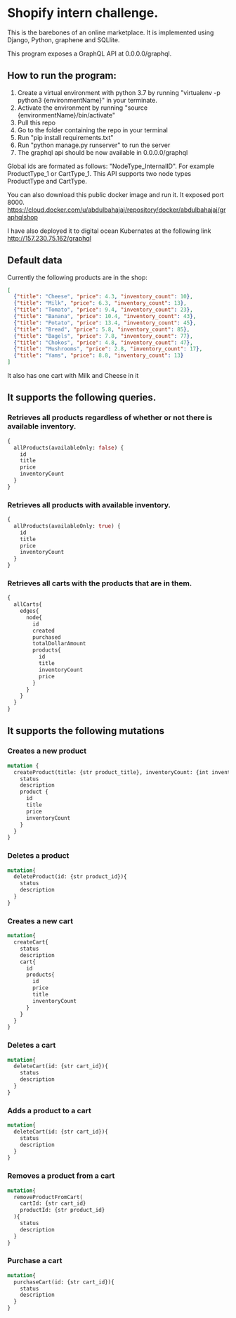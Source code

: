 # Shopify intern challenge.
This is the barebones of an online marketplace. It is implemented using Django, Python, graphene and SQLlite.

This program exposes a GraphQL API at 0.0.0.0/graphql.

## How to run the program:
1) Create a virtual environment with python 3.7 by running "virtualenv -p python3 {environmentName}" in your terminate.
2) Activate the environment by running "source {environmentName}/bin/activate"
3) Pull this repo
4) Go to the folder containing the repo in your terminal
5) Run "pip install requirements.txt"
6) Run "python manage.py runserver" to run the server
7) The graphql api should be now available in 0.0.0.0/graphql

Global ids are formated as follows: "NodeType_InternalID". For example ProductType_1 or CartType_1.
This API supports two node types ProductType and CartType.

You can also download this public docker image and run it. It exposed port 8000.
https://cloud.docker.com/u/abdulbahajaj/repository/docker/abdulbahajaj/graphqlshop

I have also deployed it to digital ocean Kubernates at the following link
http://157.230.75.162/graphql


## Default data
Currently the following products are in the shop:
```json
[
  {"title": "Cheese", "price": 4.3, "inventory_count": 10}, 
  {"title": "Milk", "price": 6.3, "inventory_count": 13}, 
  {"title": "Tomato", "price": 9.4, "inventory_count": 23}, 
  {"title": "Banana", "price": 10.4, "inventory_count": 43}, 
  {"title": "Potato", "price": 13.4, "inventory_count": 45}, 
  {"title": "Bread", "price": 5.8, "inventory_count": 85}, 
  {"title": "Bagels", "price": 7.8, "inventory_count": 77}, 
  {"title": "Chokos", "price": 4.8, "inventory_count": 47}, 
  {"title": "Mushrooms", "price": 2.8, "inventory_count": 17}, 
  {"title": "Yams", "price": 8.8, "inventory_count": 13}
]
```
It also has one cart with Milk and Cheese in it




## It supports the following queries.

### Retrieves all products regardless of whether or not there is available inventory.
```graphql
{
  allProducts(availableOnly: false) {
    id
    title
    price
    inventoryCount
  }
}
```

### Retrieves all products with available inventory.
```graphql
{
  allProducts(availableOnly: true) {
    id
    title
    price
    inventoryCount
  }
}
```

### Retrieves all carts with the products that are in them.
```graphql
{
  allCarts{
    edges{
      node{
        id
        created
        purchased
        totalDollarAmount
        products{
          id
          title
          inventoryCount
          price     
        }
      }
    }
  }
}
```

## It supports the following mutations

### Creates a new product
```graphql
mutation {
  createProduct(title: {str product_title}, inventoryCount: {int inventory_count}, price: { float product_price }) {
    status
    description
    product {
      id
      title
      price
      inventoryCount
    }
  }
}
```

### Deletes a product
```graphql
mutation{
  deleteProduct(id: {str product_id}){
    status
    description
  } 
}
```

### Creates a new cart
```graphql
mutation{
  createCart{
    status
    description
    cart{
      id
      products{
        id
        price
        title
        inventoryCount
      }
    }
  }
}
```

### Deletes a cart
```graphql
mutation{
  deleteCart(id: {str cart_id}){
    status
    description
  }
}
```

### Adds a product to a cart
```graphql
mutation{
  deleteCart(id: {str cart_id}){
    status
    description
  }
}
```

### Removes a product from a cart
```graphql
mutation{
  removeProductFromCart(
    cartId: {str cart_id}
    productId: {str product_id}
  ){
    status
    description
  }
}
```

### Purchase a cart
```graphql
mutation{
  purchaseCart(id: {str cart_id}){
    status
    description
  }
}
```

















